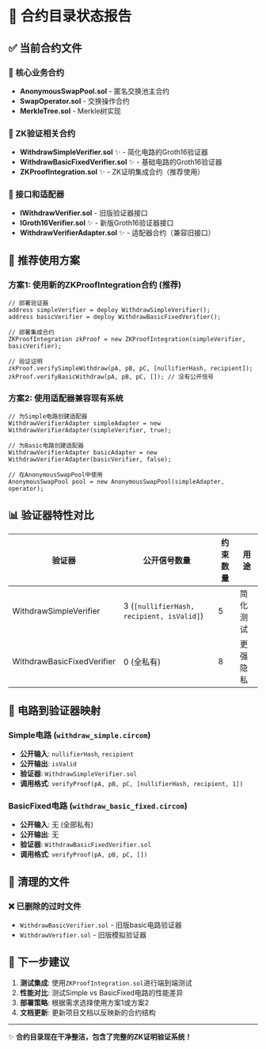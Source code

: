 # 📄 合约目录状态报告

## ✅ 当前合约文件

### 🔧 核心业务合约
- **AnonymousSwapPool.sol** - 匿名交换池主合约
- **SwapOperator.sol** - 交换操作合约  
- **MerkleTree.sol** - Merkle树实现

### 🔐 ZK验证相关合约
- **WithdrawSimpleVerifier.sol** ✨ - 简化电路的Groth16验证器
- **WithdrawBasicFixedVerifier.sol** ✨ - 基础电路的Groth16验证器
- **ZKProofIntegration.sol** ✨ - ZK证明集成合约（推荐使用）

### 🔌 接口和适配器
- **IWithdrawVerifier.sol** - 旧版验证器接口
- **IGroth16Verifier.sol** ✨ - 新版Groth16验证器接口
- **WithdrawVerifierAdapter.sol** ✨ - 适配器合约（兼容旧接口）

## 🎯 推荐使用方案

### 方案1: 使用新的ZKProofIntegration合约 (推荐)
```solidity
// 部署验证器
address simpleVerifier = deploy WithdrawSimpleVerifier();
address basicVerifier = deploy WithdrawBasicFixedVerifier();

// 部署集成合约
ZKProofIntegration zkProof = new ZKProofIntegration(simpleVerifier, basicVerifier);

// 验证证明
zkProof.verifySimpleWithdraw(pA, pB, pC, [nullifierHash, recipient]);
zkProof.verifyBasicWithdraw(pA, pB, pC, []); // 没有公开信号
```

### 方案2: 使用适配器兼容现有系统
```solidity
// 为Simple电路创建适配器
WithdrawVerifierAdapter simpleAdapter = new WithdrawVerifierAdapter(simpleVerifier, true);

// 为Basic电路创建适配器  
WithdrawVerifierAdapter basicAdapter = new WithdrawVerifierAdapter(basicVerifier, false);

// 在AnonymousSwapPool中使用
AnonymousSwapPool pool = new AnonymousSwapPool(simpleAdapter, operator);
```

## 📊 验证器特性对比

| 验证器 | 公开信号数量 | 约束数量 | 用途 |
|--------|-------------|---------|------|
| WithdrawSimpleVerifier | 3 (`[nullifierHash, recipient, isValid]`) | 5 | 简化测试 |
| WithdrawBasicFixedVerifier | 0 (全私有) | 8 | 更强隐私 |

## 🔄 电路到验证器映射

### Simple电路 (`withdraw_simple.circom`)
- **公开输入**: `nullifierHash`, `recipient`
- **公开输出**: `isValid` 
- **验证器**: `WithdrawSimpleVerifier.sol`
- **调用格式**: `verifyProof(pA, pB, pC, [nullifierHash, recipient, 1])`

### BasicFixed电路 (`withdraw_basic_fixed.circom`)
- **公开输入**: 无 (全部私有)
- **公开输出**: 无
- **验证器**: `WithdrawBasicFixedVerifier.sol`
- **调用格式**: `verifyProof(pA, pB, pC, [])`

## 🧹 清理的文件

### ❌ 已删除的过时文件
- `WithdrawBasicVerifier.sol` - 旧版basic电路验证器
- `WithdrawVerifier.sol` - 旧版模拟验证器

## 🚀 下一步建议

1. **测试集成**: 使用`ZKProofIntegration.sol`进行端到端测试
2. **性能对比**: 测试Simple vs BasicFixed电路的性能差异
3. **部署策略**: 根据需求选择使用方案1或方案2
4. **文档更新**: 更新项目文档以反映新的合约结构

---

✨ **合约目录现在干净整洁，包含了完整的ZK证明验证系统！**